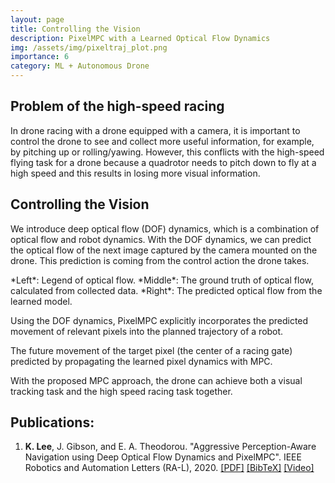 ```yaml
---
layout: page
title: Controlling the Vision
description: PixelMPC with a Learned Optical Flow Dynamics
img: /assets/img/pixeltraj_plot.png
importance: 6
category: ML + Autonomous Drone
---
```


## Problem of the high-speed racing

In drone racing with a drone equipped with a camera, it is important to control the drone to see and collect more useful information, for example, by pitching up or rolling/yawing. 
However, this conflicts with the high-speed flying task for a drone because a quadrotor needs to pitch down to fly at a high speed and this results in losing more visual information.



## Controlling the Vision

We introduce deep optical flow (DOF) dynamics, which is a combination of optical flow and robot dynamics. With the DOF dynamics, we can predict the optical flow of the next image captured by the camera mounted on the drone. This prediction is coming from the control action the drone takes.

<div class="row">
    <div class="col-sm mt-3 mt-md-0">
        <img class="img-fluid rounded z-depth-1" src="{{ '/assets/img/dof.png' | relative_url }}" alt="" title="Pixel Trajectory"/>
    </div>
</div>
<div class="caption">
    *Left*: Legend of optical flow. *Middle*: The ground truth of optical flow, calculated from collected data. *Right*: The predicted optical flow from the learned model.
</div>

Using the DOF dynamics, PixelMPC explicitly incorporates the predicted movement of relevant pixels into the planned trajectory of a robot.

<div class="row">
    <div class="col-sm mt-3 mt-md-0">
        <img class="img-fluid rounded z-depth-1" src="{{ '/assets/img/pixeltraj.png' | relative_url }}" alt="" title="Pixel Trajectory"/>
    </div>
</div>
<div class="caption">
    The future movement of the target pixel (the center of a racing gate) predicted by propagating the learned pixel dynamics with MPC.
</div>

With the proposed MPC approach, the drone can achieve both a visual tracking task and the high speed racing task together.

## Publications:
1. **K. Lee**, J. Gibson, and E. A. Theodorou. "Aggressive Perception-Aware Navigation using Deep Optical Flow Dynamics and PixelMPC". IEEE Robotics and Automation Letters (RA-L), 2020. <a href="https://ieeexplore.ieee.org/document/8957291">[PDF]</a> <a href="https://drive.google.com/file/d/16E0-Ys0HDa6L_-fxsym4X6GkI89Fh6fM/view">[BibTeX]</a> <a href="https://www.youtube.com/watch?v=NzL2YRcOh_I"> [Video]</a>

